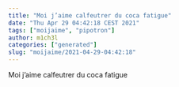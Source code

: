 ```yaml
---
title: "Moi j’aime calfeutrer du coca fatigue"
date: "Thu Apr 29 04:42:18 CEST 2021"
tags: ["moijaime", "pipotron"]
author: m1ch3l
categories: ["generated"]
slug: "moijaime/2021-04-29-04:42:18"
---
```


Moi j’aime calfeutrer du coca fatigue
